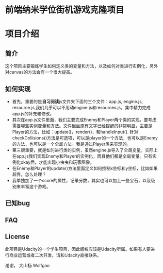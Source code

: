 
前端纳米学位街机游戏克隆项目
===============================

# 项目介绍

## 简介
这个项目主要锻炼学生如何定义类的变量和方法，以及如何对类进行实例化，另外对canvas的方法会有一个很大提高。

## 如何实现
- 首先，重要的是**自习阅读**js文件夹下面的三个文件：app.js, engine.js, resource.js,我们几乎可以不用动engine.js和resources.js，集中精力完成app.js的补充和修改。
- 其次在app.js文件里面，我们主要完成Enemy和Player两个类的实现，要考虑需要哪些实例变量和方法。文件里面原有文字已经提醒的非常明显，主要是Player的方法，比如：update()，render()，和handleInput(). 针对checkCollisions()方法是可选项，可以是player的一个方法，也可以是Enemy的方法，也可以是一个全局方法。我是通过Player类来实现的。
- 第三很重要，就是如何进行类的实例，虽然engine.js导入了全局变量，实际上在app.js我们实现Enemy和Player的实例化，而且他们都是全局变量。只有实例化okay后，才能出现小虫虫和玩家图像。
- 在Enemy和Player的update()方法里面定义如何控制x坐标和y坐标，比如如果超界，怎么处理？
- 我单独加了一个score的属性，记录分数，其实也可以加上一些宝石，以及级别来丰富这个游戏。

## 已知bug

## FAQ

## License
此项目是Udacity的一个学生项目，因此版权应该是Udacity所属。如果有人要进行商业运营或者二次开发，请和Udacity直接联系。

谢谢，
大山杨 Wolfgao
